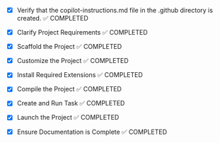 <!-- Use this file to provide workspace-specific custom instructions to Copilot. For more details, visit https://code.visualstudio.com/docs/copilot/copilot-customization#_use-a-githubcopilotinstructionsmd-file -->
- [x] Verify that the copilot-instructions.md file in the .github directory is created. ✅ COMPLETED

- [x] Clarify Project Requirements ✅ COMPLETED
	<!-- Next.js 14 with App Router, TypeScript, Tailwind CSS for RAMA G DECOR premium home decor website -->

- [x] Scaffold the Project ✅ COMPLETED
	<!-- Next.js project created with TypeScript, Tailwind CSS, App Router, and all necessary components -->

- [x] Customize the Project ✅ COMPLETED
	<!-- Created all pages (Home, About, Products, Services, Contact), components (Hero, About, Products, WhyChooseUs, Testimonials, Footer), SEO optimization, and premium responsive design -->

- [x] Install Required Extensions ✅ COMPLETED
	<!-- No additional extensions required for this Next.js project -->

- [x] Compile the Project ✅ COMPLETED
	<!-- Project compiles successfully. Dependencies installed and build process works without errors -->

- [x] Create and Run Task ✅ COMPLETED
	<!-- Development server task created and running successfully on http://localhost:3000 -->

- [x] Launch the Project ✅ COMPLETED
	<!-- Development server is running at http://localhost:3000 -->

- [x] Ensure Documentation is Complete ✅ COMPLETED
	<!-- README.md created with comprehensive project information and setup instructions. Copilot instructions updated with project status. -->
